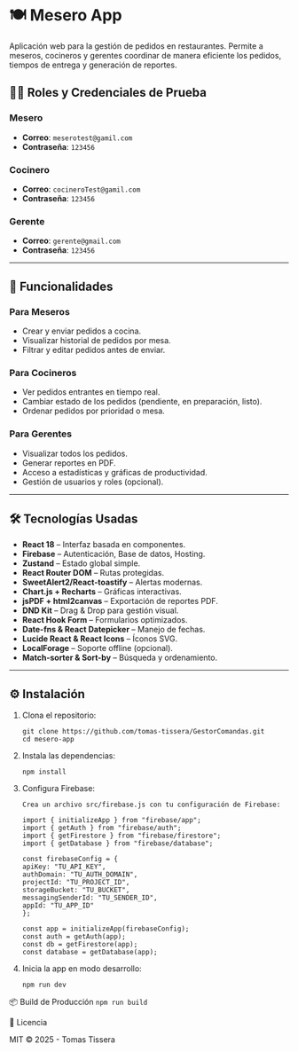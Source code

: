 # 🍽️ Mesero App

Aplicación web para la gestión de pedidos en restaurantes. Permite a meseros, cocineros y gerentes coordinar de manera eficiente los pedidos, tiempos de entrega y generación de reportes.

## 🧑‍💼 Roles y Credenciales de Prueba

### Mesero
- **Correo**: `meserotest@gamil.com`
- **Contraseña**: `123456`

### Cocinero
- **Correo**: `cocineroTest@gamil.com`
- **Contraseña**: `123456`

### Gerente
- **Correo**: `gerente@gmail.com`
- **Contraseña**: `123456`

---

## 🚀 Funcionalidades

### Para Meseros
- Crear y enviar pedidos a cocina.
- Visualizar historial de pedidos por mesa.
- Filtrar y editar pedidos antes de enviar.

### Para Cocineros
- Ver pedidos entrantes en tiempo real.
- Cambiar estado de los pedidos (pendiente, en preparación, listo).
- Ordenar pedidos por prioridad o mesa.

### Para Gerentes
- Visualizar todos los pedidos.
- Generar reportes en PDF.
- Acceso a estadísticas y gráficas de productividad.
- Gestión de usuarios y roles (opcional).

---

## 🛠️ Tecnologías Usadas

- **React 18** – Interfaz basada en componentes.
- **Firebase** – Autenticación, Base de datos, Hosting.
- **Zustand** – Estado global simple.
- **React Router DOM** – Rutas protegidas.
- **SweetAlert2/React-toastify** – Alertas modernas.
- **Chart.js + Recharts** – Gráficas interactivas.
- **jsPDF + html2canvas** – Exportación de reportes PDF.
- **DND Kit** – Drag & Drop para gestión visual.
- **React Hook Form** – Formularios optimizados.
- **Date-fns & React Datepicker** – Manejo de fechas.
- **Lucide React & React Icons** – Íconos SVG.
- **LocalForage** – Soporte offline (opcional).
- **Match-sorter & Sort-by** – Búsqueda y ordenamiento.

---

## ⚙️ Instalación

1. Clona el repositorio:
   ```
   git clone https://github.com/tomas-tissera/GestorComandas.git
   cd mesero-app
   ```
2. Instala las dependencias:
    ```
    npm install
    ```
3. Configura Firebase:
    ```
    Crea un archivo src/firebase.js con tu configuración de Firebase:
    
    import { initializeApp } from "firebase/app";
    import { getAuth } from "firebase/auth";
    import { getFirestore } from "firebase/firestore";
    import { getDatabase } from "firebase/database";

    const firebaseConfig = {
    apiKey: "TU_API_KEY",
    authDomain: "TU_AUTH_DOMAIN",
    projectId: "TU_PROJECT_ID",
    storageBucket: "TU_BUCKET",
    messagingSenderId: "TU_SENDER_ID",
    appId: "TU_APP_ID"
    };

    const app = initializeApp(firebaseConfig);
    const auth = getAuth(app);
    const db = getFirestore(app);
    const database = getDatabase(app); 
    ```
4. Inicia la app en modo desarrollo:
    ```
    npm run dev
    ```
📦 Build de Producción
    ```
    npm run build
    ```
    
📄 Licencia

MIT © 2025 - Tomas Tissera
